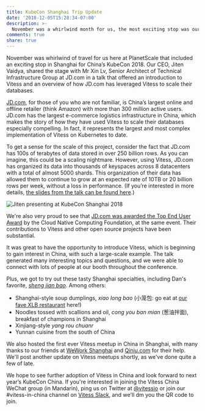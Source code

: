 ```yaml
---
title: KubeCon Shanghai Trip Update
date: '2018-12-05T15:28:34-07:00'
description: >-
  November was a whirlwind month for us, the most exciting stop was our visit to KubeCon in Shanghai.
comments: true
share: true
---
```


November was whirlwind of travel for us here at PlanetScale that included an exciting stop in Shanghai for China’s KubeCon 2018. Our CEO, Jiten Vaidya, shared the stage with Mr Xin Lv, Senior Architect of Technical Infrastructure Group at JD.com in a talk that offered an introduction to Vitess and an overview of how JD.com has leveraged Vitess to scale their databases.

[JD.com](https://www.jd.com), for those of you who are not familiar, is China’s largest online and offline retailer (think Amazon) with more than 300 million active users. JD.com has the largest e-commerce logistics infrastructure in China, which makes the story of how they have used Vitess to scale their databases especially compelling. In fact, it represents the largest and most complex implementation of Vitess on Kubernetes to date.

To get a sense for the scale of this project, consider the fact that JD.com has 100s of terabytes of data stored in over 250 billion rows. As you can imagine, this could be a scaling nightmare. However, using Vitess, JD.com has organized its data into thousands of keyspaces across 8 datacenters with a total of almost 5000 shards. This organization of their data has allowed them to continue to grow at an expected rate of 10TB or 20 billion rows per week, without a loss in performance. (If you’re interested in more details, [the slides from the talk can be found here](https://schd.ws/hosted_files/kccncchina2018english/97/Shanghai%20Kubecon%20%281%29.pdf).)

![Jiten presenting at KubeCon Shanghai 2018](/img/201812-blog-kubeconshanghai.jpg)

We're also very proud to see that [JD.com was awarded the Top End User Award](https://www.cncf.io/announcement/2018/11/14/jd-wins-top-end-user-award/) by the Cloud Native Computing Foundation, at the same event. Their contributions to Vitess and other open source projects have been substantial.

It was great to have the opportunity to introduce Vitess, which is beginning to gain interest in China, with such a large-scale example. The talk generated many interesting topics and questions, and we were able to connect with lots of people at our booth throughout the conference.

Plus, we got to try out these tasty Shanghai specialties, including Dan's favorite, [_sheng jian bao_](http://www.smartshanghai.com/articles/activities/the-shanghai-shengjian-bao-informative-graph). Among others:

* Shanghai-style soup dumplings, _xiao long bao_ (小笼包: go eat at [our fave XLB restaurant](http://www.thatsmags.com/shanghai/directory/3838/lin-long-fang-special-dumplings) here!)
* Noodles tossed with scallions and oil, _cong you ban mian_ (葱油拌面), breakfast of champions in Shanghai
* Xinjiang-style _yang rou chuanr_
* Yunnan cuisine from the south of China

We also hosted the first ever Vitess meetup in China in Shanghai, with many thanks to our friends at [WeWork Shanghai](https://www.wework.com/l/shanghai--31) and [Qiniu.com](https://qiniu.com/en) for their help. We'll post another update on Vitess meetups shortly, as we've done quite a few of late.

We hope to see further adoption of Vitess in China and look forward to next year’s KubeCon China. If you're interested in joining the Vitess China WeChat group (in Mandarin), ping us on Twitter at [@vitessio](https://twitter.com/vitessio) or join our #vitess-in-china channel on [Vitess Slack](https://vitess.slack.com), and we'll dm you the QR code to join.
